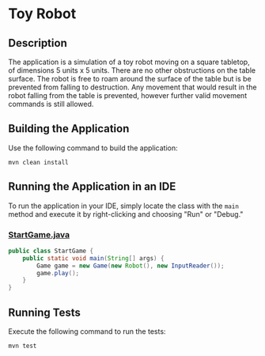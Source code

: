# Toy Robot

## Description

The application is a simulation of a toy robot moving on a square tabletop, of dimensions 5 units x 5 units. There are
no other obstructions on the table surface.
The robot is free to roam around the surface of the table but is be prevented from falling to destruction. Any movement
that would result in the robot falling from the table is prevented, however further valid movement commands is still
allowed.

## Building the Application

Use the following command to build the application:

```mvn clean install```

## Running the Application in an IDE

To run the application in your IDE, simply locate the class with the `main` method and execute it by right-clicking and
choosing "Run" or "Debug."

### [StartGame.java](src/main/java/au/entsia/StartGame.java)

```java
public class StartGame {
    public static void main(String[] args) {
        Game game = new Game(new Robot(), new InputReader());
        game.play();
    }
}
```

## Running Tests

Execute the following command to run the tests:

```mvn test```

